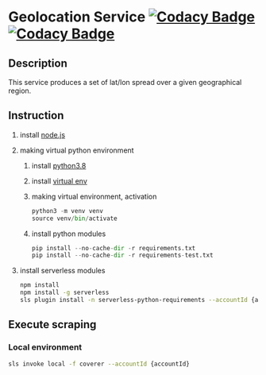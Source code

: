 # Geolocation Service [![Codacy Badge](https://app.codacy.com/project/badge/Grade/5d3845b850a744d5a52f48b16ffb1816)](https://www.codacy.com?utm_source=github.com&amp;utm_medium=referral&amp;utm_content=deliveryhero/fp-apac-gaia-pathfinder&amp;utm_campaign=Badge_Grade) [![Codacy Badge](https://app.codacy.com/project/badge/Coverage/5d3845b850a744d5a52f48b16ffb1816)](https://www.codacy.com?utm_source=github.com&utm_medium=referral&utm_content=deliveryhero/fp-apac-gaia-pathfinder&utm_campaign=Badge_Coverage)

## Description
This service produces a set of lat/lon spread over a given geographical region.

## Instruction

1.  install [node.js](https://treehouse.github.io/installation-guides/mac/node-mac.html)

2.  making virtual python environment
    1.  install [python3.8](https://www.python.org/downloads/mac-osx/)

    2.  install [virtual env](https://packaging.python.org/guides/installing-using-pip-and-virtual-environments/)

    3.  making virtual environment, activation

        ```python
        python3 -m venv venv
        source venv/bin/activate
        ```

    4.  install python modules

        ```python
        pip install --no-cache-dir -r requirements.txt
        pip install --no-cache-dir -r requirements-test.txt
        ```

3.  install serverless modules

    ```bash
    npm install
    npm install -g serverless
    sls plugin install -n serverless-python-requirements --accountId {accountId}
    ```

## Execute scraping
### Local environment
```bash
sls invoke local -f coverer --accountId {accountId}
```

